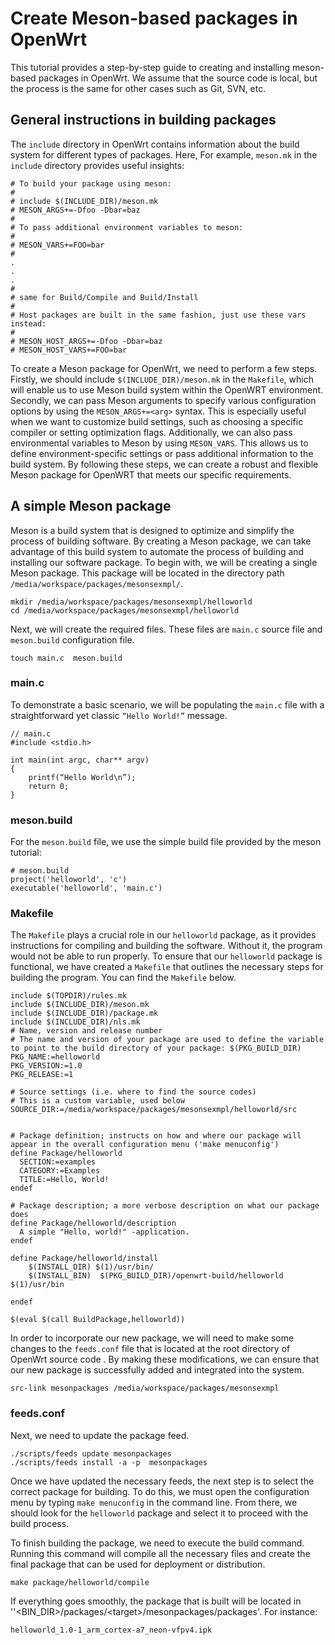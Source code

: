 # Create Meson-based packages in OpenWrt

This tutorial provides a step-by-step guide to creating and installing meson-based packages in OpenWrt. We assume that the source code is local, but the process is the same for other cases such as Git, SVN, etc.

## General instructions in building packages

The `include` directory in OpenWrt contains information about the build system for different types of packages. Here, For example, `meson.mk` in the `include` directory provides useful insights:

```
# To build your package using meson:
#
# include $(INCLUDE_DIR)/meson.mk
# MESON_ARGS+=-Dfoo -Dbar=baz
#
# To pass additional environment variables to meson:
#
# MESON_VARS+=FOO=bar
#
.
.
.
#
# same for Build/Compile and Build/Install
#
# Host packages are built in the same fashion, just use these vars instead:
#
# MESON_HOST_ARGS+=-Dfoo -Dbar=baz
# MESON_HOST_VARS+=FOO=bar
```

To create a Meson package for OpenWrt, we need to perform a few steps. Firstly, we should include `$(INCLUDE_DIR)/meson.mk` in the `Makefile`, which will enable us to use Meson build system within the OpenWRT environment. Secondly, we can pass Meson arguments to specify various configuration options by using the `MESON_ARGS+=<arg>` syntax. This is especially useful when we want to customize build settings, such as choosing a specific compiler or setting optimization flags. Additionally, we can also pass environmental variables to Meson by using `MESON_VARS`. This allows us to define environment-specific settings or pass additional information to the build system. By following these steps, we can create a robust and flexible Meson package for OpenWRT that meets our specific requirements.

## A simple Meson package

Meson is a build system that is designed to optimize and simplify the process of building software. By creating a Meson package, we can take advantage of this build system to automate the process of building and installing our software package. To begin with, we will be creating a single Meson package. This package will be located in the directory path `/media/workspace/packages/mesonsexmpl/`.

```
mkdir /media/workspace/packages/mesonsexmpl/helloworld
cd /media/workspace/packages/mesonsexmpl/helloworld
```

Next, we will create the required files. These files are `main.c` source file and `meson.build` configuration file.

```
touch main.c  meson.build
```

### main.c

To demonstrate a basic scenario, we will be populating the `main.c` file with a straightforward yet classic `“Hello World!”` message.

```
// main.c
#include <stdio.h>
 
int main(int argc, char** argv)
{
	printf(“Hello World\n”);
	return 0;
}
```

### meson.build

For the `meson.build` file, we use the simple build file provided by the meson tutorial:

```
# meson.build
project('helloworld', 'c')
executable('helloworld', 'main.c')
```

### Makefile

The `Makefile` plays a crucial role in our `helloworld` package, as it provides instructions for compiling and building the software. Without it, the program would not be able to run properly. To ensure that our `helloworld` package is functional, we have created a `Makefile` that outlines the necessary steps for building the program. You can find the `Makefile` below.

```
include $(TOPDIR)/rules.mk
include $(INCLUDE_DIR)/meson.mk
include $(INCLUDE_DIR)/package.mk
include $(INCLUDE_DIR)/nls.mk
# Name, version and release number
# The name and version of your package are used to define the variable to point to the build directory of your package: $(PKG_BUILD_DIR)
PKG_NAME:=helloworld
PKG_VERSION:=1.0
PKG_RELEASE:=1
 
# Source settings (i.e. where to find the source codes)
# This is a custom variable, used below
SOURCE_DIR:=/media/workspace/packages/mesonsexmpl/helloworld/src
 
 
# Package definition; instructs on how and where our package will appear in the overall configuration menu ('make menuconfig')
define Package/helloworld
  SECTION:=examples
  CATEGORY:=Examples
  TITLE:=Hello, World!
endef
 
# Package description; a more verbose description on what our package does
define Package/helloworld/description
  A simple "Hello, world!" -application.
endef
 
define Package/helloworld/install
	$(INSTALL_DIR) $(1)/usr/bin/
	$(INSTALL_BIN)  $(PKG_BUILD_DIR)/openwrt-build/helloworld $(1)/usr/bin
 
endef
 
$(eval $(call BuildPackage,helloworld))
```

In order to incorporate our new package, we will need to make some changes to the `feeds.conf` file that is located at the root directory of OpenWrt source code . By making these modifications, we can ensure that our new package is successfully added and integrated into the system.

```
src-link mesonpackages /media/workspace/packages/mesonsexmpl
```

### feeds.conf

Next, we need to update the package feed.

```
./scripts/feeds update mesonpackages
./scripts/feeds install -a -p  mesonpackages
```

Once we have updated the necessary feeds, the next step is to select the correct package for building. To do this, we must open the configuration menu by typing `make menuconfig` in the command line. From there, we should look for the `helloworld` package and select it to proceed with the build process.

To finish building the package, we need to execute the build command. Running this command will compile all the necessary files and create the final package that can be used for deployment or distribution.

```
make package/helloworld/compile
```

If everything goes smoothly, the package that is built will be located in ''&lt;BIN\_DIR&gt;/packages/&lt;target&gt;/mesonpackages/packages'. For instance:

```
helloworld_1.0-1_arm_cortex-a7_neon-vfpv4.ipk
```
